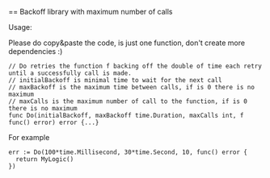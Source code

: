 == Backoff library with maximum number of calls

Usage:

Please do copy&paste the code, is just one function, don't create more dependencies :)

```
// Do retries the function f backing off the double of time each retry until a successfully call is made.
// initialBackoff is minimal time to wait for the next call
// maxBackoff is the maximum time between calls, if is 0 there is no maximum
// maxCalls is the maximum number of call to the function, if is 0 there is no maximum
func Do(initialBackoff, maxBackoff time.Duration, maxCalls int, f func() error) error {...}
```

For example

```
err := Do(100*time.Millisecond, 30*time.Second, 10, func() error {
  return MyLogic()
})
```
